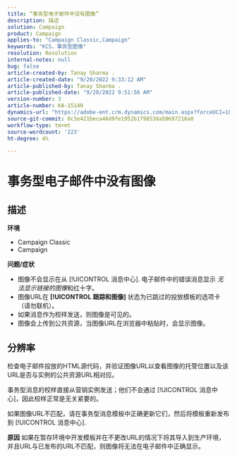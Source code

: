 ```yaml
---
title: “事务型电子邮件中没有图像”
description: 描述
solution: Campaign
product: Campaign
applies-to: "Campaign Classic,Campaign"
keywords: "KCS，事务型图像"
resolution: Resolution
internal-notes: null
bug: false
article-created-by: Tanay Sharma .
article-created-date: "9/20/2022 9:33:12 AM"
article-published-by: Tanay Sharma .
article-published-date: "9/20/2022 9:51:56 AM"
version-number: 3
article-number: KA-15140
dynamics-url: "https://adobe-ent.crm.dynamics.com/main.aspx?forceUCI=1&pagetype=entityrecord&etn=knowledgearticle&id=961ae13a-c738-ed11-9db1-002248086735"
source-git-commit: 0c3e421beca46d9fe1952b1f98538a50697216a0
workflow-type: tm+mt
source-wordcount: '223'
ht-degree: 4%

---
```


# 事务型电子邮件中没有图像

## 描述

<b>环境</b>
- Campaign Classic
- Campaign



<b>问题/症状</b>
- 图像不会显示在从 [!UICONTROL 消息中心]. 电子邮件中的错误消息显示 *无法显示链接的图像*&#x200B;和红十字。
- 图像URL在 <b>[!UICONTROL 跟踪和图像]</b> 状态为已跳过的投放模板的选项卡（请勿联机）。
- 如果消息作为校样发送，则图像是可见的。
- 图像会上传到公共资源，当图像URL在浏览器中粘贴时，会显示图像。



## 分辨率






检查电子邮件投放的HTML源代码，并验证图像URL以查看图像的托管位置以及该URL是否与实例的公共资源URL相对应。



事务型消息的校样直接从营销实例发送；他们不会通过 [!UICONTROL 消息中心]，因此校样正常是无关紧要的。



如果图像URL不匹配，请在事务型消息模板中正确更新它们，然后将模板重新发布到 [!UICONTROL 消息中心].


<b>原因</b>
如果在暂存环境中开发模板并在不更改URL的情况下将其导入到生产环境，并且URL与已发布的URL不匹配，则图像将无法在电子邮件中正确显示。




